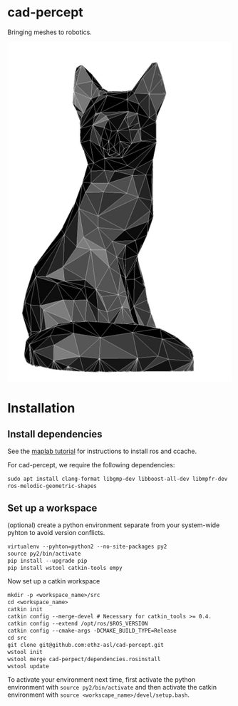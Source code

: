# cad-percept
Bringing meshes to robotics.

![Cat](https://github.com/ethz-asl/cad-percept/blob/master/meshcat.png?raw=true)

# Installation

## Install dependencies
See the [maplab tutorial](https://github.com/ethz-asl/maplab/wiki/Installation-Ubuntu#installing-on-ubuntu-1404-1604-experimental-1804)
for instructions to install ros and ccache.

For cad-percept, we require the following dependencies:

```
sudo apt install clang-format libgmp-dev libboost-all-dev libmpfr-dev ros-melodic-geometric-shapes
```

## Set up a workspace

(optional) create a python environment separate from your system-wide pyhton 
to avoid version conflicts.

```
virtualenv --pyhton=python2 --no-site-packages py2
source py2/bin/activate
pip install --upgrade pip
pip install wstool catkin-tools empy
```

Now set up a catkin workspace

```
mkdir -p <workspace_name>/src
cd <workspace_name>
catkin init
catkin config --merge-devel # Necessary for catkin_tools >= 0.4.
catkin config --extend /opt/ros/$ROS_VERSION
catkin config --cmake-args -DCMAKE_BUILD_TYPE=Release
cd src
git clone git@github.com:ethz-asl/cad-percept.git
wstool init
wstool merge cad-perpect/dependencies.rosinstall
wstool update
```

To activate your environment next time, first activate the python environment 
with `source py2/bin/activate` and then activate the catkin environment with 
`source <workscape_name>/devel/setup.bash`.

